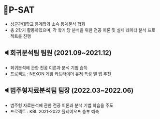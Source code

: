 # :bookmark:P-SAT
- 성균관대학교 통계학과 소속 통계분석 학회
- 총 2학기 활동하였으며, 각 학기 당 분석을 위한 전공 이론 및 실제 데이터 분석 프로젝트를 진행

## :speaker:회귀분석팀 팀원 (2021.09~2021.12)
- 회귀분석에 관한 전공 이론과 분석 기법 습득
- 프로젝트 : NEXON 게임 카트라이더 유저 특성 별 맵 추천 

## :speaker:범주형자료분석팀 팀장 (2022.03~2022.06)
- 범주형 자료분석에 관한 전공 이론과 분석 기법 학습을 주도
- 프로젝트 : KBL 2021-2022 플레이오프 승부 예측
